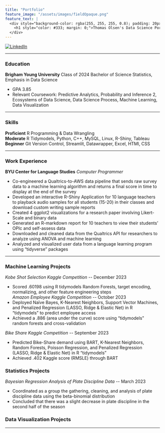 ```yaml
---
title: "Portfolio"
feature_image: "/assets/images/fieldOpaque.png"
feature_text: |
  <div style="background-color: rgba(255, 255, 255, 0.8); padding: 20px; border-radius: 10px;">
    <h1 style="color: #333; margin: 0;">Thomas Olsen's Data Science Portfolio and Blog</h1>
  </div>
---
```

[![LinkedIn](https://img.shields.io/badge/LinkedIn-Profile-blue)](https://www.linkedin.com/in/thomas-olsen-1a0299254)

***  

### Education
**Brigham Young University** Class of 2024
Bachelor of Science Statistics, Emphasis in Data Science
 - GPA 3.85
 - Relevant Coursework: Predictive Analytics, Probability and Inference 2, Ecosystems of Data Science, Data Science Process, Machine Learning, Data Visualization

***    
### Skills
**Proficient** R Programming & Data Wrangling  
**Moderate** R Tidymodels, Python, C++, MySQL, Linux, R-Shiny, Tableau  
**Beginner** Git Version Control, Streamlit, Datawrapper, Excel, HTMl, CSS  

***  
### Work Experience
**BYU Center for Language Studies**
*Computer Programmer*
- Co-engineered a Qualtrics-to-AWS data pipeline that sends raw survey data to a machine learning algorithm and returns a final score in time to display at the end of the survey
- Developed an interactive R-Shiny Application for 10 language teachers to playback audio samples for all students (15-20) in their classes and download custom writing sample reports
- Created 4 ggplot2 visualizations for a research paper involving Likert-Scale and binary data
- Generated an R-markdown report for 10 teachers to view their students’ OPIc and self-assess data
- Downloaded and cleaned data from the Qualtrics API for researchers to analyze using ANOVA and machine learning
- Analyzed and visualized user data from a language learning program using “tidyverse” packages 

***  
### Machine Learning Projects
*Kobe Shot Selection Kaggle Competition* -- December 2023  
- Scored .60198 using R tidymodels Random Forests, target encoding, normalizing, and other feature engineering steps  
*Amazon Employee Kaggle Competition* -- October 2023  
- Deployed Naïve Bayes, K-Nearest Neighbors, Support Vector Machines, and Penalized Regression (LASSO, Ridge & Elastic Net) in R “tidymodels” to predict employee access  
- Achieved a .886 (area under the curve) score using “tidymodels” random forests and cross-validation  

*Bike Share Kaggle Competition* -- September 2023  
- Predicted Bike-Share demand using BART, K-Nearest Neighbors, Random Forests, Poisson Regression, and Penalized Regression (LASSO, Ridge & Elastic Net) in R “tidymodels”  
- Achieved .402 Kaggle score (RMSLE) through BART  
### Statistics Projects
*Bayesian Regression Analysis of Plate Discipline Data* -- March 2023  
- Coordinated as a group the gathering, cleaning, and analysis of plate discipline data using the beta-binomial distribution 
- Concluded that there was a slight decrease in plate discipline in the second half of the season
### Data Visualization Projects

***  
